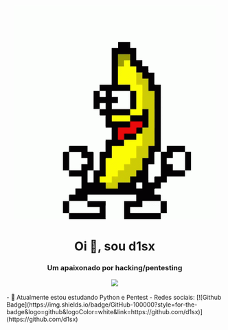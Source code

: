 <h1 align="center">
    <img src='guanana.gif'/>
<h1>
<h1 align="center">Oi 👋, sou d1sx</h1>
<h3 align="center">Um apaixonado por hacking/pentesting</h3>
<p align="center"> <img src="https://github.com/d1sx/d1sx/guanana.gif" /> </p>
  - 🌱 Atualmente estou estudando Python e Pentest
  - Redes sociais: 
[![Github Badge](https://img.shields.io/badge/GitHub-100000?style=for-the-badge&logo=github&logoColor=white&link=https://github.com/d1sx)](https://github.com/d1sx)

